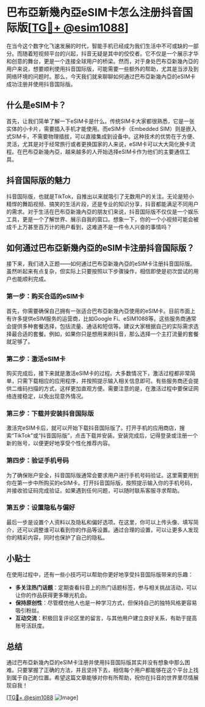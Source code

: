 # 巴布亞新幾內亞eSIM卡怎么注册抖音国际版[[TG💪+ @esim1088](https://t.me/s/esim1088)]

在当今这个数字化飞速发展的时代，智能手机已经成为我们生活中不可或缺的一部分。而随着短视频平台的兴起，抖音无疑是其中的佼佼者。它不仅是一个展示才华和创意的舞台，更是一个连接全球用户的桥梁。然而，对于身处巴布亞新幾內亞的用户来说，想要顺利使用抖音国际版，可能需要一些额外的帮助，尤其是当涉及到网络环境的问题时。那么，今天我们就来聊聊如何通过巴布亞新幾內亞的eSIM卡成功注册并使用抖音国际版。

## 什么是eSIM卡？

首先，让我们简单了解一下eSIM卡是什么。传统SIM卡大家都很熟悉，它是一张实体的小卡片，需要插入手机才能使用。而eSIM卡（Embedded SIM）则是嵌入式SIM卡，不需要物理插拔，可以直接集成到设备中。这种技术的优势在于方便、灵活，尤其是对于经常旅行或者更换国家的人来说，eSIM卡可以大大简化换卡流程。在巴布亞新幾內亞，越来越多的人开始选择eSIM卡作为他们的主要通信工具。

## 抖音国际版的魅力

抖音国际版，也就是TikTok，自推出以来就吸引了无数用户的关注。无论是短小精悍的舞蹈视频、搞笑的生活片段，还是专业的知识分享，抖音都能满足不同用户的需求。对于生活在巴布亞新幾內亞的朋友们来说，抖音国际版不仅仅是一个娱乐工具，更是一个了解世界、展示自我的窗口。想象一下，你的一个小视频可能会被成千上万甚至百万计的用户看到，这难道不是一件令人兴奋的事情吗？

## 如何通过巴布亞新幾內亞的eSIM卡注册抖音国际版？

接下来，我们进入正题——如何通过巴布亞新幾內亞的eSIM卡注册抖音国际版。虽然听起来有点复杂，但实际上只要按照以下步骤操作，相信即使是初次尝试的用户也能顺利完成。

### 第一步：购买合适的eSIM卡

首先，你需要确保自己拥有一张适合巴布亞新幾內亞使用的eSIM卡。目前市面上有许多提供eSIM服务的运营商，比如Google Fi、eSIM1088等。这些服务商通常会提供多种套餐选择，包括流量、通话和短信等。建议大家根据自己的实际需求选择最合适的套餐。例如，如果你只是想用来刷抖音，那么选择一个主打流量的套餐就足够了。

### 第二步：激活eSIM卡

购买完成后，接下来就是激活eSIM卡的过程。大多数情况下，激活过程都非常简单，只需下载相应的应用程序，并按照提示输入相关信息即可。有些服务商还会提供二维码扫描的方式，这样更加直观方便。需要注意的是，在激活过程中要保证网络连接稳定，以免出现意外情况。

### 第三步：下载并安装抖音国际版

激活完eSIM卡后，就可以开始下载抖音国际版了。打开手机的应用商店，搜索“TikTok”或“抖音国际版”，点击下载并安装。安装完成后，记得登录或注册一个新的账号，以便更好地享受个性化推荐内容。

### 第四步：验证手机号码

为了确保账户安全，抖音国际版通常会要求用户进行手机号码验证。这里需要用到你在第一步中所购买的eSIM卡。打开抖音国际版，按照提示输入你的手机号码，并接收验证码完成验证。如果遇到任何问题，可以随时联系客服寻求帮助。

### 第五步：设置隐私与偏好

最后一步是设置个人资料以及隐私和偏好选项。在这里，你可以上传头像、填写简介，还可以调整谁可以看到你的作品等设置。通过合理的设置，可以让更多人发现你的精彩内容，同时也保护了自己的隐私。

## 小贴士

在使用过程中，还有一些小技巧可以帮助你更好地享受抖音国际版带来的乐趣：

- **多关注热门话题**：定期查看抖音上的热门话题标签，参与相关挑战活动，可以让你的作品获得更多曝光机会。
- **保持原创性**：尽管模仿他人也是一种学习方式，但保持自己的独特风格更容易吸引粉丝。
- **互动交流**：积极回复评论区里的留言，与其他用户建立良好关系，有助于提高账号活跃度。

## 总结

通过巴布亞新幾內亞的eSIM卡注册并使用抖音国际版其实并没有想象中那么困难。只要掌握了正确的方法，并且坚持下去，相信每个用户都能够在这个平台上找到属于自己的位置。希望这篇文章能够对你有所帮助，祝你在抖音的世界里尽情展现自我！

[[TG💪+ @esim1088](https://t.me/s/esim1088) ![Image](https://i.postimg.cc/4NQfJmqS/Snipaste-2025-05-13-00-14-12.png)]